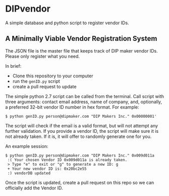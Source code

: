 # DIPvendor
A simple database and python script to register vendor IDs.

## A Minimally Viable Vendor Registration System

The JSON file is the master file that keeps track of DIP maker vendor IDs. Please only register what you need.

In brief:
 - Clone this repository to your computer
 - run the `genID.py` script
 - create a pull request to update

The simple python 2.7 script can be called from the terminal.
Call script with three arguments: contact email address, name of company, and, optionally, a preferred 32-bit vendor ID number in hex format. For example:
```
$ python genID.py person@dipmaker.com "DIP Makers Inc." 0x00000001'
```
The script will check if the email is a valid format, but will not attempt any further validation.
If you provide a vendor ID, the script will make sure it is not already taken. If it is, it will offer to randomly generate one for you. 

An example session:
```
$ python genID.py person@dipmaker.com "DIP Makers Inc." 0x009d011a
 :( Your chosen Vendor ID 0x009d011a is already taken.
 > Type "e" to exit or "g" to generate a new ID: g
 + Your new vendor ID is: 0x20bc2e55
 :) vendorDB updated
```

Once the script is updated, create a pull request on this repo so we can officially add the Vendor ID.
